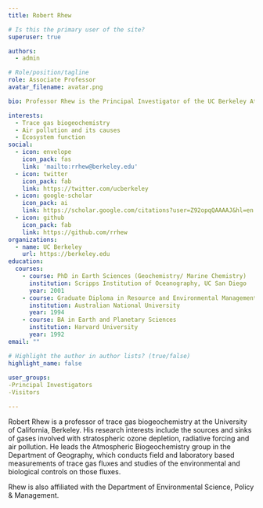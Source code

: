 ```yaml
---
title: Robert Rhew

# Is this the primary user of the site?
superuser: true

authors:
  - admin

# Role/position/tagline
role: Associate Professor
avatar_filename: avatar.png

bio: Professor Rhew is the Principal Investigator of the UC Berkeley Atmospheric Biogeochemistry Lab

interests:
  - Trace gas biogeochemistry
  - Air pollution and its causes
  - Ecosystem function
social:
  - icon: envelope
    icon_pack: fas
    link: 'mailto:rrhew@berkeley.edu'
  - icon: twitter
    icon_pack: fab
    link: https://twitter.com/ucberkeley
  - icon: google-scholar
    icon_pack: ai
    link: https://scholar.google.com/citations?user=Z92opqQAAAAJ&hl=en
  - icon: github
    icon_pack: fab
    link: https://github.com/rrhew
organizations:
  - name: UC Berkeley
    url: https://berkeley.edu
education:
  courses:
    - course: PhD in Earth Sciences (Geochemistry/ Marine Chemistry)
      institution: Scripps Institution of Oceanography, UC San Diego
      year: 2001
    - course: Graduate Diploma in Resource and Environmental Management
      institution: Australian National University
      year: 1994
    - course: BA in Earth and Planetary Sciences
      institution: Harvard University
      year: 1992
email: ""

# Highlight the author in author lists? (true/false)
highlight_name: false
  
user_groups: 
-Principal Investigators
-Visitors

---
```


Robert Rhew is a professor of trace gas biogeochemistry at the University of California, Berkeley. His research interests include the sources and sinks of gases involved with stratospheric ozone depletion, radiative forcing and air pollution. He leads the Atmospheric Biogeochemistry group in the Department of Geography, which conducts field and laboratory based measurements of trace gas fluxes and studies of the environmental and biological controls on those fluxes.

Rhew is also affiliated with the Department of Environmental Science, Policy & Management.  
